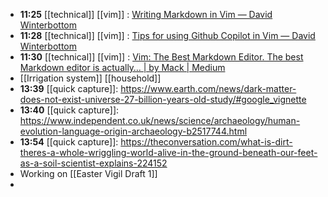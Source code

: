 - **11:25** [[technical]] [[vim]] :  [Writing Markdown in Vim — David Winterbottom](https://codeinthehole.com/tips/writing-markdown-in-vim/)
- **11:28** [[technical]] [[vim]] :  [Tips for using Github Copilot in Vim — David Winterbottom](https://codeinthehole.com/tips/vim-and-github-copilot/)
- **11:30** [[technical]] [[vim]] :  [Vim: The Best Markdown Editor. The best Markdown editor is actually… | by Mack | Medium](https://makccr.medium.com/the-best-markdown-editor-7f1a09048d37)
- [[Irrigation system]] [[household]]
- **13:39** [[quick capture]]:  https://www.earth.com/news/dark-matter-does-not-exist-universe-27-billion-years-old-study/#google_vignette
- **13:40** [[quick capture]]:  https://www.independent.co.uk/news/science/archaeology/human-evolution-language-origin-archaeology-b2517744.html
- **13:54** [[quick capture]]:  https://theconversation.com/what-is-dirt-theres-a-whole-wriggling-world-alive-in-the-ground-beneath-our-feet-as-a-soil-scientist-explains-224152
- Working on [[Easter Vigil Draft 1]]
-